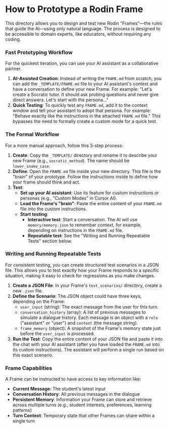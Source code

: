 # How to Prototype a Rodin Frame

This directory allows you to design and test new Rodin "Frames"—the rules that guide the AI—using only natural language. The process is designed to be accessible to domain experts, like educators, without requiring any coding.

### Fast Prototyping Workflow

For the quickest iteration, you can use your AI assistant as a collaborative partner.

1.  **AI-Assisted Creation**: Instead of writing the `FRAME.md` from scratch, you can add the `_TEMPLATE/FRAME.md` file to your AI assistant's context and have a conversation to define your new Frame. For example: "Let's create a Socratic tutor. It should ask probing questions and never give direct answers. Let's start with the persona..."
2.  **Quick Testing**: To quickly test any `FRAME.md`, add it to the context window and tell your assistant to adopt that persona. For example: "Behave exactly like the instructions in the attached `FRAME.md` file." This bypasses the need to formally create a custom mode for a quick test.

### The Formal Workflow

For a more manual approach, follow this 3-step process:

1.  **Create**: Copy the `_TEMPLATE/` directory and rename it to describe your new Frame (e.g., `socratic_method`). The name should be `lower_snake_case`.
2.  **Define**: Open the `FRAME.md` file inside your new directory. This file is the "brain" of your prototype. Follow the instructions inside to define how your frame should think and act.
3.  **Test**:
    *   **Set up your AI assistant**: Use its feature for custom instructions or personas (e.g., "Custom Modes" in Cursor AI).
    *   **Load the Frame's "brain"**: Paste the entire content of your `FRAME.md` file into the custom instructions.
    *   **Start testing**:
        *   **Interactive test**: Start a conversation. The AI will use `memory/memory.json` to remember context, for example, depending on instructions in the `FRAME.md` file.
        *   **Repeatable test**: See the "Writing and Running Repeatable Tests" section below.

### Writing and Running Repeatable Tests

For consistent testing, you can create structured test scenarios in a JSON file. This allows you to test exactly how your Frame responds to a specific situation, making it easy to check for regressions as you make changes.

1.  **Create a JSON File**: In your Frame's `test_scenarios/` directory, create a new `.json` file.
2.  **Define the Scenario**: The JSON object could have three keys, depending on the Frame:
    *   `user_input` (string): The exact message from the user for this turn.
    *   `conversation_history` (array): A list of previous messages to simulate a dialogue history. Each message is an object with a `role` ("assistant" or "user") and `content` (the message string).
    *   `frame_memory` (object): A snapshot of the Frame's memory state just before the `user_input` is processed.
3.  **Run the Test**: Copy the entire content of your JSON file and paste it into the chat with your AI assistant (after you have loaded the `FRAME.md` into its custom instructions). The assistant will perform a single run based on this exact scenario.

### Frame Capabilities

A Frame can be instructed to have access to key information like:

- **Current Message**: The student's latest input
- **Conversation History**: All previous messages in the dialogue
- **Persistent Memory**: Information your Frame can store and retrieve across multiple turns (e.g., student interests, preferences, learning patterns)
- **Turn Context**: Temporary state that other Frames can share within a single turn
